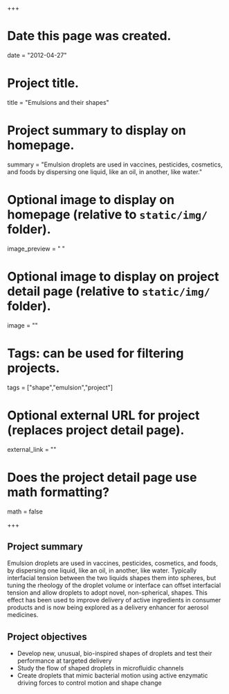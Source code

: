 +++
# Date this page was created.
date = "2012-04-27"

# Project title.
title = "Emulsions and their shapes"

# Project summary to display on homepage.
summary = "Emulsion droplets are used in vaccines, pesticides, cosmetics, and foods by dispersing one liquid, like an oil, in another, like water."

# Optional image to display on homepage (relative to `static/img/` folder).
image_preview = " "

# Optional image to display on project detail page (relative to `static/img/` folder).
image = ""

# Tags: can be used for filtering projects.
tags = ["shape","emulsion","project"]

# Optional external URL for project (replaces project detail page).
external_link = ""

# Does the project detail page use math formatting?
math = false

+++
## Project summary
Emulsion droplets are used in vaccines, pesticides, cosmetics, and foods, by dispersing one liquid, like an oil, in another, like water.
Typically interfacial tension between the two liquids shapes them into spheres, but tuning the rheology of the droplet volume or interface can offset interfacial tension and allow droplets to adopt novel, non-spherical, shapes.
This effect has been used to improve delivery of active ingredients in consumer products and is now being explored as a delivery enhancer for aerosol medicines.

## Project objectives

* Develop new, unusual, bio-inspired shapes of droplets and test their performance at targeted delivery
* Study the flow of shaped droplets in microfluidic channels
* Create droplets that mimic bacterial motion using active enzymatic driving forces to control motion and shape change

